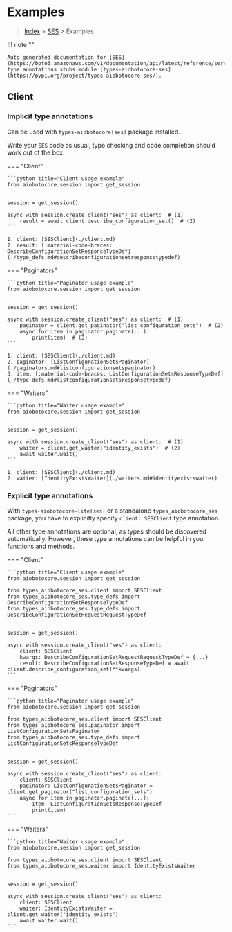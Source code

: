 # Examples

> [Index](../README.md) > [SES](./README.md) > Examples

!!! note ""

    Auto-generated documentation for [SES](https://boto3.amazonaws.com/v1/documentation/api/latest/reference/services/ses.html#SES)
    type annotations stubs module [types-aiobotocore-ses](https://pypi.org/project/types-aiobotocore-ses/).

## Client

### Implicit type annotations

Can be used with `types-aiobotocore[ses]` package installed.

Write your `SES` code as usual,
type checking and code completion should work out of the box.



=== "Client"

    ```python title="Client usage example"
    from aiobotocore.session import get_session


    session = get_session()

    async with session.create_client("ses") as client:  # (1)
        result = await client.describe_configuration_set()  # (2)
    ```

    1. client: [SESClient](./client.md)
    2. result: [:material-code-braces: DescribeConfigurationSetResponseTypeDef](./type_defs.md#describeconfigurationsetresponsetypedef) 



=== "Paginators"

    ```python title="Paginator usage example"
    from aiobotocore.session import get_session


    session = get_session()

    async with session.create_client("ses") as client:  # (1)
        paginator = client.get_paginator("list_configuration_sets")  # (2)
        async for item in paginator.paginate(...):
            print(item)  # (3)
    ```

    1. client: [SESClient](./client.md)
    2. paginator: [ListConfigurationSetsPaginator](./paginators.md#listconfigurationsetspaginator)
    3. item: [:material-code-braces: ListConfigurationSetsResponseTypeDef](./type_defs.md#listconfigurationsetsresponsetypedef) 



=== "Waiters"

    ```python title="Waiter usage example"
    from aiobotocore.session import get_session


    session = get_session()

    async with session.create_client("ses") as client:  # (1)
        waiter = client.get_waiter("identity_exists")  # (2)
        await waiter.wait()
    ```

    1. client: [SESClient](./client.md)
    2. waiter: [IdentityExistsWaiter](./waiters.md#identityexistswaiter)


### Explicit type annotations

With `types-aiobotocore-lite[ses]`
or a standalone `types_aiobotocore_ses` package, you have to explicitly specify
`client: SESClient` type annotation.

All other type annotations are optional, as types should be discovered automatically.
However, these type annotations can be helpful in your functions and methods.


=== "Client"

    ```python title="Client usage example"
    from aiobotocore.session import get_session

    from types_aiobotocore_ses.client import SESClient
    from types_aiobotocore_ses.type_defs import DescribeConfigurationSetResponseTypeDef
    from types_aiobotocore_ses.type_defs import DescribeConfigurationSetRequestRequestTypeDef


    session = get_session()

    async with session.create_client("ses") as client:
        client: SESClient
        kwargs: DescribeConfigurationSetRequestRequestTypeDef = {...}
        result: DescribeConfigurationSetResponseTypeDef = await client.describe_configuration_set(**kwargs)
    ```



=== "Paginators"

    ```python title="Paginator usage example"
    from aiobotocore.session import get_session

    from types_aiobotocore_ses.client import SESClient
    from types_aiobotocore_ses.paginator import ListConfigurationSetsPaginator
    from types_aiobotocore_ses.type_defs import ListConfigurationSetsResponseTypeDef


    session = get_session()

    async with session.create_client("ses") as client:
        client: SESClient
        paginator: ListConfigurationSetsPaginator = client.get_paginator("list_configuration_sets")
        async for item in paginator.paginate(...):
            item: ListConfigurationSetsResponseTypeDef
            print(item)
    ```



=== "Waiters"

    ```python title="Waiter usage example"
    from aiobotocore.session import get_session

    from types_aiobotocore_ses.client import SESClient
    from types_aiobotocore_ses.waiter import IdentityExistsWaiter


    session = get_session()

    async with session.create_client("ses") as client:
        client: SESClient
        waiter: IdentityExistsWaiter = client.get_waiter("identity_exists")
        await waiter.wait()
    ```
